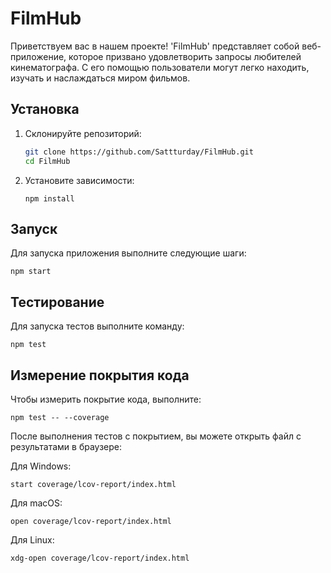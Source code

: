 # FilmHub

Приветствуем вас в нашем проекте! 'FilmHub' представляет собой веб-приложение, которое призвано удовлетворить запросы любителей кинематографа. С его помощью пользователи могут легко находить,
изучать и наслаждаться миром фильмов.

## Установка

1. Склонируйте репозиторий:

   ```bash
   git clone https://github.com/Sattturday/FilmHub.git
   cd FilmHub
   ```

2. Установите зависимости:

   ```
   npm install
   ```

## Запуск

Для запуска приложения выполните следующие шаги:

```
npm start
```

## Тестирование

Для запуска тестов выполните команду:

```
npm test
```

## Измерение покрытия кода

Чтобы измерить покрытие кода, выполните:

```
npm test -- --coverage
```

После выполнения тестов с покрытием, вы можете открыть файл с результатами в браузере:

Для Windows:

```
start coverage/lcov-report/index.html
```

Для macOS:

```
open coverage/lcov-report/index.html
```

Для Linux:

```
xdg-open coverage/lcov-report/index.html
```
